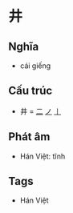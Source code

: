 # 井

## Nghĩa

* cái giếng

## Cấu trúc
* 井 = [二](二.md) [ノ](ノ.md) [丨](丨.md)

## Phát âm

* Hán Việt: tĩnh

## Tags
* Hán Việt

<script>window.HANZI_FIELD='井';</script>
